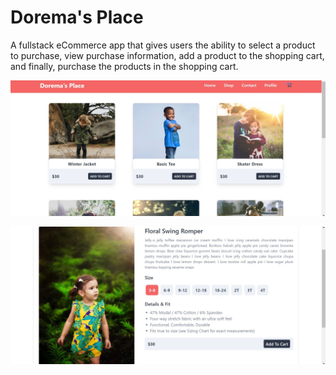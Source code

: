 # Dorema's Place

A fullstack eCommerce app that gives users the ability to select a product to purchase, view purchase information, add a product to the shopping cart, and finally, purchase the products in the shopping cart.

![Shop page](public/images/demo-image-2.jpg?raw=true)

![Product details page](public/images/demo-image.jpg?raw=true)

<!-- Project inspired by florinpop17/app-ideas of Product Landing Page & Online Store

Added additional functionalities like;

- User can register for an account storing their name, email/username and password then login to the app using their credentials
- User authentication & authorization -->
